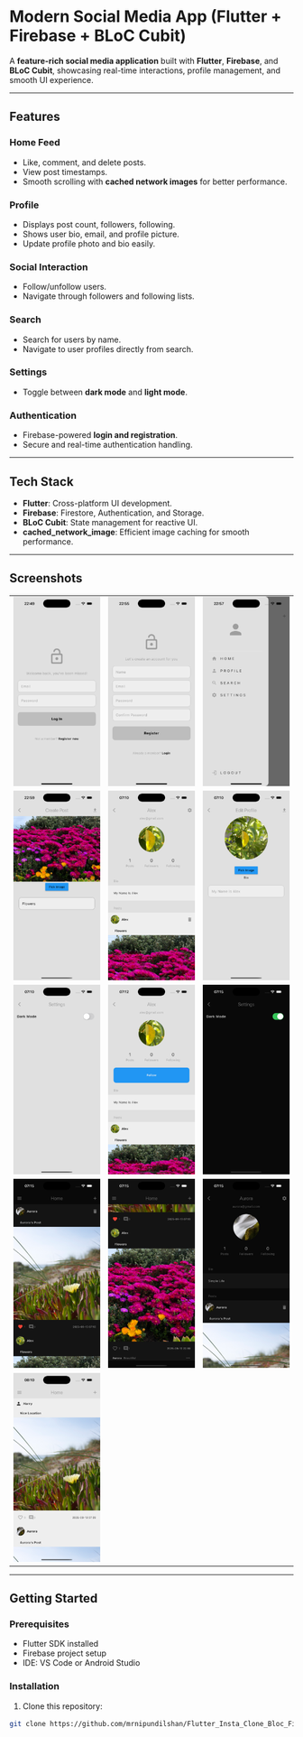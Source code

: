 # Modern Social Media App (Flutter + Firebase + BLoC Cubit)

A **feature-rich social media application** built with **Flutter**, **Firebase**, and **BLoC Cubit**, showcasing real-time interactions, profile management, and smooth UI experience.

---

## Features

### Home Feed

- Like, comment, and delete posts.
- View post timestamps.
- Smooth scrolling with **cached network images** for better performance.

### Profile

- Displays post count, followers, following.
- Shows user bio, email, and profile picture.
- Update profile photo and bio easily.

### Social Interaction

- Follow/unfollow users.
- Navigate through followers and following lists.

### Search

- Search for users by name.
- Navigate to user profiles directly from search.

### Settings

- Toggle between **dark mode** and **light mode**.

### Authentication

- Firebase-powered **login and registration**.
- Secure and real-time authentication handling.

---

## Tech Stack

- **Flutter**: Cross-platform UI development.
- **Firebase**: Firestore, Authentication, and Storage.
- **BLoC Cubit**: State management for reactive UI.
- **cached_network_image**: Efficient image caching for smooth performance.

---

## Screenshots

<table>
  <!-- Row 1 -->
  <tr>
    <td><img src="./assets/ss/1.png" width="200" alt="Screenshot 1"></td>
    <td><img src="./assets/ss/2.png" width="200" alt="Screenshot 2"></td>
    <td><img src="./assets/ss/3.png" width="200" alt="Screenshot 3"></td>
  </tr>
  <!-- Row 2 -->
  <tr>
    <td><img src="./assets/ss/4.png" width="200" alt="Screenshot 6"></td>
    <td><img src="./assets/ss/5.png" width="200" alt="Screenshot 7"></td>
    <td><img src="./assets/ss/6.png" width="200" alt="Screenshot 8"></td>
  </tr>
  <!-- Row 3 -->
  <tr>
    <td><img src="./assets/ss/7.png" width="200" alt="Screenshot 1"></td>
    <td><img src="./assets/ss/8.png" width="200" alt="Screenshot 2"></td>
    <td><img src="./assets/ss/9.png" width="200" alt="Screenshot 3"></td>
  </tr>
  <!-- Row 4 -->
  <tr>
    <td><img src="./assets/ss/10.png" width="200" alt="Screenshot 1"></td>
    <td><img src="./assets/ss/11.png" width="200" alt="Screenshot 2"></td>
    <td><img src="./assets/ss/12.png" width="200" alt="Screenshot 3"></td>
  </tr>
  <!-- Row 5 -->
  <tr>
    <td><img src="./assets/ss/13.png" width="200" alt="Screenshot 1"></td>
  </tr>
</table>

---

## Getting Started

### Prerequisites

- Flutter SDK installed
- Firebase project setup
- IDE: VS Code or Android Studio

### Installation

1. Clone this repository:

```bash
git clone https://github.com/mrnipundilshan/Flutter_Insta_Clone_Bloc_Firebase.git
```
